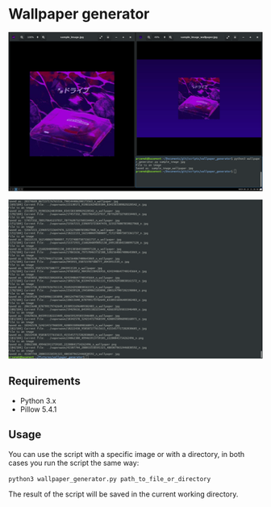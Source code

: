 # Wallpaper generator

![alt text](https://github.com/proman3419/Scripts/blob/master/wallpaper_generator/wallpaper_generator_1.png)

![alt text](https://github.com/proman3419/Scripts/blob/master/wallpaper_generator/wallpaper_generator_2.png)

## Requirements
* Python 3.x
* Pillow 5.4.1

## Usage
You can use the script with a specific image or with a directory, in both cases you run the script the same way:

```python3 wallpaper_generator.py path_to_file_or_directory```

The result of the script will be saved in the current working directory.

